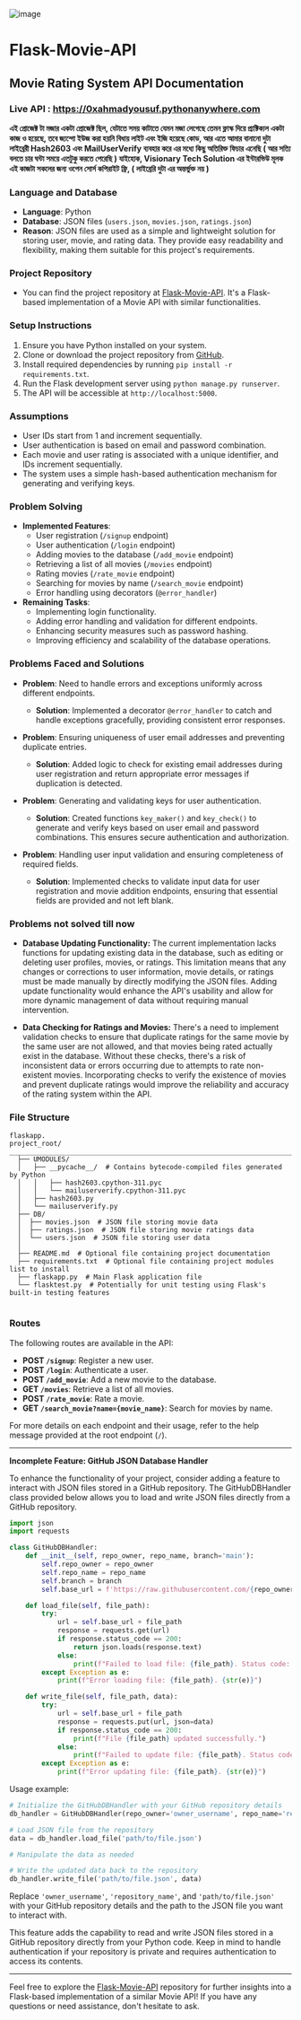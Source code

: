 ![image](https://github.com/0xAhmadYousuf/Flask-Movie-API/assets/139548576/9d5b8af9-9640-4875-9535-0ae4816f978a)



# Flask-Movie-API
## Movie Rating System API Documentation
### Live API : https://0xahmadyousuf.pythonanywhere.com
**এই প্রোজেক্ট টা মজার একটা প্রোজেক্ট ছিল, যেটাতে সময় কাটাতে যেমন মজা লেগেছে তেমন ফ্লাস্ক দিয়ে প্র্যক্টিক্যল একটা কাজ ও হয়েছে, তবে জ্যন্গো ইউজ করা হয়নি বিধায় লাইট এবং ইজি হয়েছে কোড, আর এতে আমার বানানো দুটা লাইব্রেরী Hash2603 এবং MailUserVerify ব্যবহার করে এর মধ্যে কিছু অতিরিক্ত ফিচার এনেছি ( আর সত্যি বলতে চার ঘন্টা সময়ে এতটুকু করতে পেরেছি )
যাইহোক, Visionary Tech Solution এর ইন্টারভিউ মূলক এই কাজটা সকলের জন্য ওপেন সোর্স কপিরাইট ফ্রি, ( লাইব্রেরি দুটা এর অন্তর্ভুক্ত নয় )**

### Language and Database
- **Language**: Python
- **Database**: JSON files (`users.json`, `movies.json`, `ratings.json`)
- **Reason**: JSON files are used as a simple and lightweight solution for storing user, movie, and rating data. They provide easy readability and flexibility, making them suitable for this project's requirements.

### Project Repository
- You can find the project repository at [Flask-Movie-API](https://github.com/0xAhmadYousuf/Flask-Movie-API). It's a Flask-based implementation of a Movie API with similar functionalities.

### Setup Instructions
1. Ensure you have Python installed on your system.
2. Clone or download the project repository from [GitHub](https://github.com/0xAhmadYousuf/Flask-Movie-API).
3. Install required dependencies by running `pip install -r requirements.txt`.
4. Run the Flask development server using `python manage.py runserver`.
5. The API will be accessible at `http://localhost:5000`.

### Assumptions
- User IDs start from 1 and increment sequentially.
- User authentication is based on email and password combination.
- Each movie and user rating is associated with a unique identifier, and IDs increment sequentially.
- The system uses a simple hash-based authentication mechanism for generating and verifying keys.

### Problem Solving
- **Implemented Features**:
  - User registration (`/signup` endpoint)
  - User authentication (`/login` endpoint)
  - Adding movies to the database (`/add_movie` endpoint)
  - Retrieving a list of all movies (`/movies` endpoint)
  - Rating movies (`/rate_movie` endpoint)
  - Searching for movies by name (`/search_movie` endpoint)
  - Error handling using decorators (`@error_handler`)
- **Remaining Tasks**:
  - Implementing login functionality.
  - Adding error handling and validation for different endpoints.
  - Enhancing security measures such as password hashing.
  - Improving efficiency and scalability of the database operations.

### Problems Faced and Solutions
- **Problem**: Need to handle errors and exceptions uniformly across different endpoints.
  - **Solution**: Implemented a decorator `@error_handler` to catch and handle exceptions gracefully, providing consistent error responses.

- **Problem**: Ensuring uniqueness of user email addresses and preventing duplicate entries.
  - **Solution**: Added logic to check for existing email addresses during user registration and return appropriate error messages if duplication is detected.

- **Problem**: Generating and validating keys for user authentication.
  - **Solution**: Created functions `key_maker()` and `key_check()` to generate and verify keys based on user email and password combinations. This ensures secure authentication and authorization.

- **Problem**: Handling user input validation and ensuring completeness of required fields.
  - **Solution**: Implemented checks to validate input data for user registration and movie addition endpoints, ensuring that essential fields are provided and not left blank.

### Problems not solved till now
- **Database Updating Functionality:** The current implementation lacks functions for updating existing data in the database, such as editing or deleting user profiles, movies, or ratings. This limitation means that any changes or corrections to user information, movie details, or ratings must be made manually by directly modifying the JSON files. Adding update functionality would enhance the API's usability and allow for more dynamic management of data without requiring manual intervention.

- **Data Checking for Ratings and Movies:** There's a need to implement validation checks to ensure that duplicate ratings for the same movie by the same user are not allowed, and that movies being rated actually exist in the database. Without these checks, there's a risk of inconsistent data or errors occurring due to attempts to rate non-existent movies. Incorporating checks to verify the existence of movies and prevent duplicate ratings would improve the reliability and accuracy of the rating system within the API.


### File Structure
```
flaskapp.
project_root/
______________________________________________________________________________________
  ├── UMODULES/
  │   ├── __pycache__/  # Contains bytecode-compiled files generated by Python
  │   │   ├── hash2603.cpython-311.pyc
  │   │   └── mailuserverify.cpython-311.pyc
  │   ├── hash2603.py
  │   └── mailuserverify.py
  ├── DB/
  │  ├── movies.json  # JSON file storing movie data
  │  ├── ratings.json  # JSON file storing movie ratings data
  │  └── users.json  # JSON file storing user data
  │
  ├── README.md  # Optional file containing project documentation
  ├── requirements.txt  # Optional file containing project modules list to install
  ├── flaskapp.py  # Main Flask application file
  └── flasktest.py  # Potentially for unit testing using Flask's built-in testing features


```

### Routes
The following routes are available in the API:

- **POST `/signup`**: Register a new user.
- **POST `/login`**: Authenticate a user.
- **POST `/add_movie`**: Add a new movie to the database.
- **GET `/movies`**: Retrieve a list of all movies.
- **POST `/rate_movie`**: Rate a movie.
- **GET `/search_movie?name={movie_name}`**: Search for movies by name.

For more details on each endpoint and their usage, refer to the help message provided at the root endpoint (`/`).



---

**Incomplete Feature: GitHub JSON Database Handler**

To enhance the functionality of your project, consider adding a feature to interact with JSON files stored in a GitHub repository. The GitHubDBHandler class provided below allows you to load and write JSON files directly from a GitHub repository.

```python
import json
import requests

class GitHubDBHandler:
    def __init__(self, repo_owner, repo_name, branch='main'):
        self.repo_owner = repo_owner
        self.repo_name = repo_name
        self.branch = branch
        self.base_url = f'https://raw.githubusercontent.com/{repo_owner}/{repo_name}/{branch}/'

    def load_file(self, file_path):
        try:
            url = self.base_url + file_path
            response = requests.get(url)
            if response.status_code == 200:
                return json.loads(response.text)
            else:
                print(f"Failed to load file: {file_path}. Status code: {response.status_code}")
        except Exception as e:
            print(f"Error loading file: {file_path}. {str(e)}")

    def write_file(self, file_path, data):
        try:
            url = self.base_url + file_path
            response = requests.put(url, json=data)
            if response.status_code == 200:
                print(f"File {file_path} updated successfully.")
            else:
                print(f"Failed to update file: {file_path}. Status code: {response.status_code}")
        except Exception as e:
            print(f"Error updating file: {file_path}. {str(e)}")
```

Usage example:

```python
# Initialize the GitHubDBHandler with your GitHub repository details
db_handler = GitHubDBHandler(repo_owner='owner_username', repo_name='repository_name')

# Load JSON file from the repository
data = db_handler.load_file('path/to/file.json')

# Manipulate the data as needed

# Write the updated data back to the repository
db_handler.write_file('path/to/file.json', data)
```

Replace `'owner_username'`, `'repository_name'`, and `'path/to/file.json'` with your GitHub repository details and the path to the JSON file you want to interact with.

This feature adds the capability to read and write JSON files stored in a GitHub repository directly from your Python code. Keep in mind to handle authentication if your repository is private and requires authentication to access its contents.

---

Feel free to explore the [Flask-Movie-API](https://github.com/0xAhmadYousuf/Flask-Movie-API) repository for further insights into a Flask-based implementation of a similar Movie API! If you have any questions or need assistance, don't hesitate to ask.
